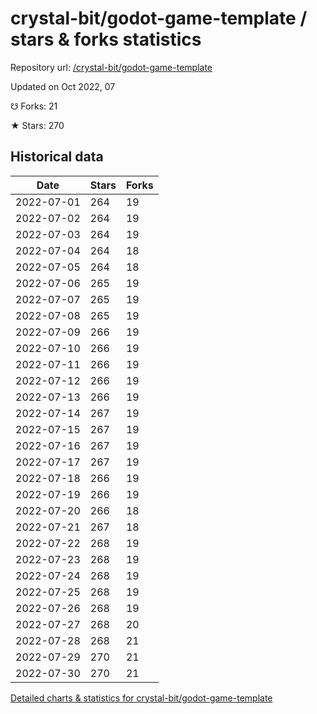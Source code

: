 # crystal-bit/godot-game-template / stars & forks statistics

Repository url: [/crystal-bit/godot-game-template](https://github.com/crystal-bit/godot-game-template)

Updated on Oct 2022, 07

☋ Forks: 21

★ Stars: 270

## Historical data
| Date | Stars | Forks |
|------|-------|-------|
| 2022-07-01 | 264 | 19 | 
| 2022-07-02 | 264 | 19 | 
| 2022-07-03 | 264 | 19 | 
| 2022-07-04 | 264 | 18 | 
| 2022-07-05 | 264 | 18 | 
| 2022-07-06 | 265 | 19 | 
| 2022-07-07 | 265 | 19 | 
| 2022-07-08 | 265 | 19 | 
| 2022-07-09 | 266 | 19 | 
| 2022-07-10 | 266 | 19 | 
| 2022-07-11 | 266 | 19 | 
| 2022-07-12 | 266 | 19 | 
| 2022-07-13 | 266 | 19 | 
| 2022-07-14 | 267 | 19 | 
| 2022-07-15 | 267 | 19 | 
| 2022-07-16 | 267 | 19 | 
| 2022-07-17 | 267 | 19 | 
| 2022-07-18 | 266 | 19 | 
| 2022-07-19 | 266 | 19 | 
| 2022-07-20 | 266 | 18 | 
| 2022-07-21 | 267 | 18 | 
| 2022-07-22 | 268 | 19 | 
| 2022-07-23 | 268 | 19 | 
| 2022-07-24 | 268 | 19 | 
| 2022-07-25 | 268 | 19 | 
| 2022-07-26 | 268 | 19 | 
| 2022-07-27 | 268 | 20 | 
| 2022-07-28 | 268 | 21 | 
| 2022-07-29 | 270 | 21 | 
| 2022-07-30 | 270 | 21 | 


[Detailed charts & statistics for crystal-bit/godot-game-template](https://reviewgithub.com/rep/crystal-bit/godot-game-template)
